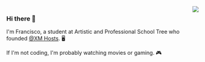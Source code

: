 <img align='right' src="https://github-readme-stats.vercel.app/api?username=itsfranciscooli&show_icons=true">

### Hi there 👋
I'm Francisco, a student at Artistic and Professional School Tree who founded [@XM Hosts](https://github.com/XM-Hosts). 🖥

If I'm not coding, I'm probably watching movies or gaming. 🎮

